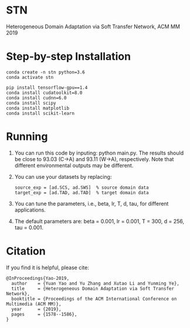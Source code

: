 # STN

Heterogeneous Domain Adaptation via Soft Transfer Network, ACM MM 2019


# Step-by-step Installation

```
conda create -n stn python=3.6
conda activate stn

pip install tensorflow-gpu==1.4
conda install cudatoolkit=8.0
conda install cudnn=6.0
conda install scipy
conda install matplotlib
conda install scikit-learn
```

# Running 
1. You can run this code by inputing: python main.py. The results should be close to 93.03 (C->A) and 93.11 (W->A), respectively. Note that different environmental outputs may be different.

2. You can use your datasets by replacing: 

   ```
   source_exp = [ad.SCS, ad.SWS]  % source domain data
   target_exp = [ad.TAD, ad.TAD]  % target domain data
   ```

3. You can tune the parameters, i.e., beta, lr, T, d, tau, for different applications.

4. The default parameters are: beta = 0.001, lr = 0.001, T = 300, d = 256, tau = 0.001.

# Citation
If you find it is helpful, please cite:
```
@InProceedings{Yao-2019,
  author    = {Yuan Yao and Yu Zhang and Xutao Li and Yunming Ye},
  title     = {Heterogeneous Domain Adaptation via Soft Transfer Network},
  booktitle = {Proceedings of the ACM International Conference on Multimedia (ACM MM)},
  year      = {2019},
  pages     = {1578--1586},
}
```
